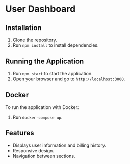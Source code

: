 # User Dashboard

## Installation
1. Clone the repository.
2. Run `npm install` to install dependencies.

## Running the Application
1. Run `npm start` to start the application.
2. Open your browser and go to `http://localhost:3000`.

## Docker
To run the application with Docker:
1. Run `docker-compose up`.

## Features
- Displays user information and billing history.
- Responsive design.
- Navigation between sections.